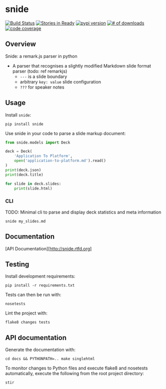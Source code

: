 # snide

[![Build Status](https://secure.travis-ci.org/snide.png)](http://travis-ci.org/michaeljoseph/snide)
[![Stories in Ready](https://badge.waffle.io/michaeljoseph/snide.png?label=ready)](https://waffle.io/michaeljoseph/snide) [![pypi version](https://badge.fury.io/py/snide.png)](http://badge.fury.io/py/snide)
[![# of downloads](https://pypip.in/d/snide/badge.png)](https://crate.io/packages/snide?version=latest)
[![code coverage](https://coveralls.io/repos/michaeljoseph/snide/badge.png?branch=master)](https://coveralls.io/r/michaeljoseph/snide?branch=master)

## Overview

Snide: a remark.js parser in python

* A parser that recognises a slightly modified Markdown slide format parser (todo: ref remarkjs)
    * `---` is a slide boundary
    * arbitrary `key: value` slide configuration
    * `???` for speaker notes

## Usage

Install `snide`:

    pip install snide

Use snide in your code to parse a slide markup document:

```python
from snide.models import Deck

deck = Deck(
    'Application To Platform',
    open('application-to-platform.md').read()
)
print(deck.json)
print(deck.title)

for slide in deck.slides:
    print(slide.html)
```

### CLI

TODO: Minimal cli to parse and display deck statistics and meta information

    snide my_slides.md

## Documentation

[API Documentation][http://snide.rtfd.org]

## Testing

Install development requirements:

    pip install -r requirements.txt

Tests can then be run with:

    nosetests

Lint the project with:

    flake8 changes tests

## API documentation

Generate the documentation with:

    cd docs && PYTHONPATH=.. make singlehtml

To monitor changes to Python files and execute flake8 and nosetests
automatically, execute the following from the root project directory:

    stir